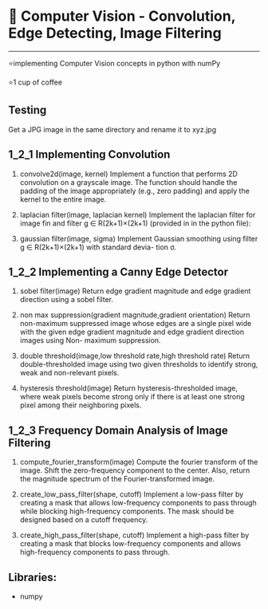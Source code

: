 # 🎠 Computer Vision - Convolution, Edge Detecting, Image Filtering 

------------------------------------------
⭐implementing Computer Vision concepts in python with numPy

⭐1 cup of coffee

## Testing
Get a JPG image in the same directory and rename it to xyz.jpg


## 1_2_1 Implementing Convolution

1. convolve2d(image, kernel)
Implement a function that performs 2D convolution on a grayscale image. The function should handle the padding of the image appropriately (e.g., zero padding) and apply the kernel to the entire image.

2. laplacian filter(image, laplacian kernel)
Implement the laplacian filter for image fin and filter g ∈ R(2k+1)×(2k+1) (provided in in the python file):

3. gaussian filter(image, sigma)
Implement Gaussian smoothing using filter g ∈ R(2k+1)×(2k+1) with standard devia- tion σ.

## 1_2_2 Implementing a Canny Edge Detector

1. sobel filter(image)
Return edge gradient magnitude and edge gradient direction using a sobel filter.

2. non max suppression(gradient magnitude,gradient orientation)
Return non-maximum suppressed image whose edges are a single pixel wide with the given edge gradient magnitude and edge gradient direction images using Non- maximum suppression.

3. double threshold(image,low threshold rate,high threshold rate)
Return double-thresholded image using two given thresholds to identify strong, weak and non-relevant pixels.

4. hysteresis threshold(image)
Return hysteresis-thresholded image, where weak pixels become strong only if there is at least one strong pixel among their neighboring pixels.

## 1_2_3 Frequency Domain Analysis of Image Filtering

1. compute_fourier_transform(image)
Compute the fourier transform of the image. Shift the zero-frequency component to the center. Also, return the magnitude spectrum of the Fourier-transformed image.

2. create_low_pass_filter(shape, cutoff)
Implement a low-pass filter by creating a mask that allows low-frequency components to pass through while blocking high-frequency components. The mask should be designed based on a cutoff frequency.

3. create_high_pass_filter(shape, cutoff)
Implement a high-pass filter by creating a mask that blocks low-frequency components and allows high-frequency components to pass through.


##  Libraries:
* numpy

